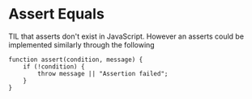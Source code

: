 # Assert Equals

TIL that asserts don't exist in JavaScript. However an asserts could be implemented similarly through the following

```
function assert(condition, message) {
    if (!condition) {
        throw message || "Assertion failed";
    }
}
```
